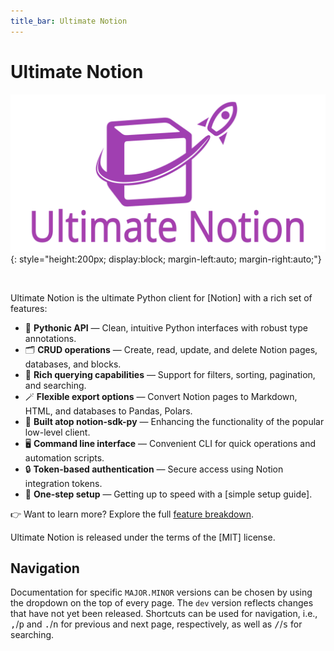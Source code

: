```yaml
---
title_bar: Ultimate Notion
---
```


# Ultimate Notion

![Ultimate Notion logo](assets/images/logo_with_text.svg){: style="height:200px; display:block; margin-left:auto; margin-right:auto;"}

<br>

Ultimate Notion is the ultimate Python client for [Notion] with a rich set of features:

- 🐍 **Pythonic API** — Clean, intuitive Python interfaces with robust type annotations.
- 🗂️ **CRUD operations** — Create, read, update, and delete Notion pages, databases, and blocks.
- 🔎 **Rich querying capabilities** — Support for filters, sorting, pagination, and searching.
- 🪄 **Flexible export options** — Convert Notion pages to Markdown, HTML, and databases to Pandas, Polars.
- 🧩 **Built atop notion-sdk-py** — Enhancing the functionality of the popular low-level client.
- 🖥️ **Command line interface** — Convenient CLI for quick operations and automation scripts.
- 🔒 **Token-based authentication** — Secure access using Notion integration tokens.
- 🚀 **One-step setup** — Getting up to speed with a [simple setup guide].

👉 Want to learn more? Explore the full [feature breakdown](features.md).

Ultimate Notion is released under the terms of the [MIT] license.

## Navigation

Documentation for specific `MAJOR.MINOR` versions can be chosen by using the dropdown on the top of every page.
The `dev` version reflects changes that have not yet been released. Shortcuts can be used for navigation, i.e.,
<kbd>,</kbd>/<kbd>p</kbd> and <kbd>.</kbd>/<kbd>n</kbd> for previous and next page, respectively, as well as
<kbd>/</kbd>/<kbd>s</kbd> for searching.
